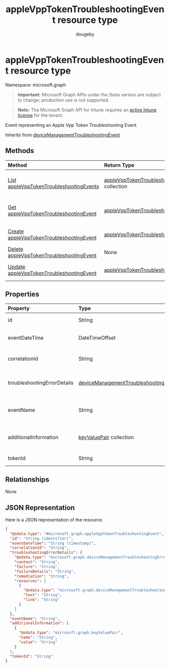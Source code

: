 ﻿---
title: "appleVppTokenTroubleshootingEvent resource type"
description: "Event representing an Apple Vpp Token Troubleshooting Event."
author: "dougeby"
localization_priority: Normal
ms.prod: "intune"
doc_type: resourcePageType
---

# appleVppTokenTroubleshootingEvent resource type

Namespace: microsoft.graph

> **Important:** Microsoft Graph APIs under the /beta version are subject to change; production use is not supported.

> **Note:** The Microsoft Graph API for Intune requires an [active Intune license](https://go.microsoft.com/fwlink/?linkid=839381) for the tenant.

Event representing an Apple Vpp Token Troubleshooting Event.

Inherits from [deviceManagementTroubleshootingEvent](../resources/intune-troubleshooting-devicemanagementtroubleshootingevent.md)

## Methods

| Method                                                                                                                | Return Type                                                                                                              | Description                                                                                                                                                     |
| :-------------------------------------------------------------------------------------------------------------------- | :----------------------------------------------------------------------------------------------------------------------- | :-------------------------------------------------------------------------------------------------------------------------------------------------------------- |
| [List appleVppTokenTroubleshootingEvents](../api/intune-troubleshooting-applevpptokentroubleshootingevent-list.md)    | [appleVppTokenTroubleshootingEvent](../resources/intune-troubleshooting-applevpptokentroubleshootingevent.md) collection | List properties and relationships of the [appleVppTokenTroubleshootingEvent](../resources/intune-troubleshooting-applevpptokentroubleshootingevent.md) objects. |
| [Get appleVppTokenTroubleshootingEvent](../api/intune-troubleshooting-applevpptokentroubleshootingevent-get.md)       | [appleVppTokenTroubleshootingEvent](../resources/intune-troubleshooting-applevpptokentroubleshootingevent.md)            | Read properties and relationships of the [appleVppTokenTroubleshootingEvent](../resources/intune-troubleshooting-applevpptokentroubleshootingevent.md) object.  |
| [Create appleVppTokenTroubleshootingEvent](../api/intune-troubleshooting-applevpptokentroubleshootingevent-create.md) | [appleVppTokenTroubleshootingEvent](../resources/intune-troubleshooting-applevpptokentroubleshootingevent.md)            | Create a new [appleVppTokenTroubleshootingEvent](../resources/intune-troubleshooting-applevpptokentroubleshootingevent.md) object.                              |
| [Delete appleVppTokenTroubleshootingEvent](../api/intune-troubleshooting-applevpptokentroubleshootingevent-delete.md) | None                                                                                                                     | Deletes a [appleVppTokenTroubleshootingEvent](../resources/intune-troubleshooting-applevpptokentroubleshootingevent.md).                                        |
| [Update appleVppTokenTroubleshootingEvent](../api/intune-troubleshooting-applevpptokentroubleshootingevent-update.md) | [appleVppTokenTroubleshootingEvent](../resources/intune-troubleshooting-applevpptokentroubleshootingevent.md)            | Update the properties of a [appleVppTokenTroubleshootingEvent](../resources/intune-troubleshooting-applevpptokentroubleshootingevent.md) object.                |

## Properties

| Property                    | Type                                                                                                                              | Description                                                                                                                                                                                                                                      |
| :-------------------------- | :-------------------------------------------------------------------------------------------------------------------------------- | :----------------------------------------------------------------------------------------------------------------------------------------------------------------------------------------------------------------------------------------------- |
| id                          | String                                                                                                                            | UUID for the object Inherited from [deviceManagementTroubleshootingEvent](../resources/intune-troubleshooting-devicemanagementtroubleshootingevent.md)                                                                                           |
| eventDateTime               | DateTimeOffset                                                                                                                    | Time when the event occurred . Inherited from [deviceManagementTroubleshootingEvent](../resources/intune-troubleshooting-devicemanagementtroubleshootingevent.md)                                                                                |
| correlationId               | String                                                                                                                            | Id used for tracing the failure in the service. Inherited from [deviceManagementTroubleshootingEvent](../resources/intune-troubleshooting-devicemanagementtroubleshootingevent.md)                                                               |
| troubleshootingErrorDetails | [deviceManagementTroubleshootingErrorDetails](../resources/intune-troubleshooting-devicemanagementtroubleshootingerrordetails.md) | Object containing detailed information about the error and its remediation. Inherited from [deviceManagementTroubleshootingEvent](../resources/intune-troubleshooting-devicemanagementtroubleshootingevent.md)                                   |
| eventName                   | String                                                                                                                            | Event Name corresponding to the Troubleshooting Event. It is an Optional field Inherited from [deviceManagementTroubleshootingEvent](../resources/intune-troubleshooting-devicemanagementtroubleshootingevent.md)                                |
| additionalInformation       | [keyValuePair](../resources/intune-shared-keyvaluepair.md) collection                                                             | A set of string key and string value pairs which provides additional information on the Troubleshooting event Inherited from [deviceManagementTroubleshootingEvent](../resources/intune-troubleshooting-devicemanagementtroubleshootingevent.md) |
| tokenId                     | String                                                                                                                            | Apple Volume Purchase Program Token Identifier.                                                                                                                                                                                                  |

## Relationships

None

## JSON Representation

Here is a JSON representation of the resource.

<!-- {
  "blockType": "resource",
  "keyProperty": "id",
  "@odata.type": "microsoft.graph.appleVppTokenTroubleshootingEvent"
}
-->

```json
{
  "@odata.type": "#microsoft.graph.appleVppTokenTroubleshootingEvent",
  "id": "String (identifier)",
  "eventDateTime": "String (timestamp)",
  "correlationId": "String",
  "troubleshootingErrorDetails": {
    "@odata.type": "microsoft.graph.deviceManagementTroubleshootingErrorDetails",
    "context": "String",
    "failure": "String",
    "failureDetails": "String",
    "remediation": "String",
    "resources": [
      {
        "@odata.type": "microsoft.graph.deviceManagementTroubleshootingErrorResource",
        "text": "String",
        "link": "String"
      }
    ]
  },
  "eventName": "String",
  "additionalInformation": [
    {
      "@odata.type": "microsoft.graph.keyValuePair",
      "name": "String",
      "value": "String"
    }
  ],
  "tokenId": "String"
}
```
